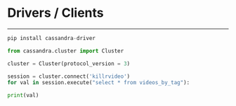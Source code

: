 # Drivers / Clients

---

```python
pip install cassandra-driver

from cassandra.cluster import Cluster

cluster = Cluster(protocol_version = 3)

session = cluster.connect('killrvideo')
for val in session.execute("select * from videos_by_tag"):

print(val)
```
